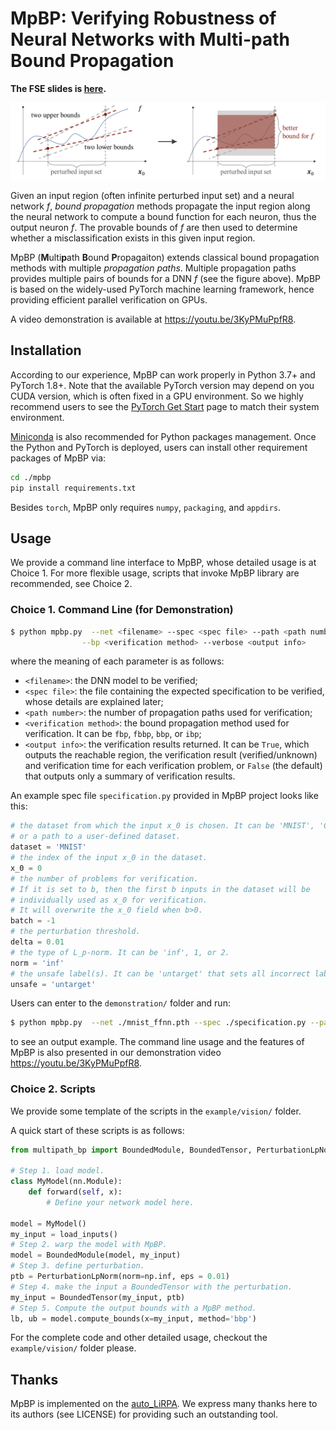 # MpBP: Verifying Robustness of Neural Networks with Multi-path Bound Propagation

**The FSE slides is [here](./FSE_speech.pdf).**

![mpbp](./mpbp_poster.png)

Given an input region (often infinite perturbed input set) and a neural network *f*, 
*bound propagation* methods propagate the input region along the
neural network to compute a bound function for each neuron,
thus the output neuron *f*.
The provable bounds of *f*
are then used to determine whether a misclassification exists in
this given input region.

MpBP (**M**ulti**p**ath **B**ound **P**ropagaiton) extends classical bound propagation
methods with multiple *propagation paths*.
Multiple propagation paths provides multiple pairs of bounds for a DNN *f*
(see the figure above).
MpBP is based on the widely-used
PyTorch machine learning framework, hence providing efficient
parallel verification on GPUs.

A video demonstration is available at https://youtu.be/3KyPMuPpfR8.

## Installation

According to our experience, MpBP can work properly in Python 3.7+ and PyTorch 1.8+. 
Note that the available PyTorch version may depend on you CUDA version, 
which is often fixed in a GPU environment. 
So we highly recommend users to see the [PyTorch Get Start](https://pytorch.org/get-started/locally/) 
page to match their system environment. 

[Miniconda](https://docs.conda.io/en/latest/miniconda.html) is also recommended for
Python packages management. Once the Python and PyTorch is deployed, 
users can install other requirement packages of MpBP via:

```bash
cd ./mpbp
pip install requirements.txt
```

Besides `torch`, MpBP only requires `numpy`, `packaging`, and `appdirs`.

## Usage

We provide a command line interface to MpBP, whose detailed usage is at Choice 1.
For more flexible usage, scripts that invoke MpBP library are recommended, see Choice 2.

### Choice 1. Command Line (for Demonstration)

```bash
$ python mpbp.py  --net <filename> --spec <spec file> --path <path number> \
                --bp <verification method> --verbose <output info>
```

where the meaning of each parameter is as follows:

* `<filename>`: the DNN model to be verified;
* `<spec file>`: the file containing the expected specification to be verified, whose details are explained later;
* `<path number>`: the number of propagation paths used for verification;
* `<verification method>`: the bound propagation method used for verification. It can be `fbp`, `fbbp`, `bbp`, or `ibp`;
* `<output info>`: the verification results returned. It can be `True`, which outputs the reachable region, the
    verification result (verified/unknown) and verification time for
    each verification problem, or `False` (the default) that outputs only a summary of verification results.

An example spec file `specification.py` provided in MpBP project looks like this:

```python
# the dataset from which the input x_0 is chosen. It can be 'MNIST', 'CIFAR10',
# or a path to a user-defined dataset.
dataset = 'MNIST'
# the index of the input x_0 in the dataset.
x_0 = 0
# the number of problems for verification. 
# If it is set to b, then the first b inputs in the dataset will be 
# individually used as x_0 for verification. 
# It will overwrite the x_0 field when b>0.
batch = -1
# the perturbation threshold.
delta = 0.01
# the type of L_p-norm. It can be 'inf', 1, or 2.
norm = 'inf'
# the unsafe label(s). It can be 'untarget' that sets all incorrect labels as unsafe.
unsafe = 'untarget'
```

Users can enter to the `demonstration/` folder and run:

```bash
$ python mpbp.py  --net ./mnist_ffnn.pth --spec ./specification.py --path 4 --bp bbp --verbose True
```
to see an output example. The command line usage and the features of MpBP is also presented in our demonstration video https://youtu.be/3KyPMuPpfR8.

### Choice 2. Scripts

We provide some template of the scripts in the `example/vision/` folder.

A quick start of these scripts is as follows:

```python
from multipath_bp import BoundedModule, BoundedTensor, PerturbationLpNorm

# Step 1. load model.
class MyModel(nn.Module):
    def forward(self, x):
        # Define your network model here.

model = MyModel()
my_input = load_inputs()
# Step 2. warp the model with MpBP.
model = BoundedModule(model, my_input)
# Step 3. define perturbation.
ptb = PerturbationLpNorm(norm=np.inf, eps = 0.01)
# Step 4. make the input a BoundedTensor with the perturbation.
my_input = BoundedTensor(my_input, ptb)
# Step 5. Compute the output bounds with a MpBP method.
lb, ub = model.compute_bounds(x=my_input, method='bbp')
```
For the complete code and other detailed usage, checkout the `example/vision/` folder please.

## Thanks

MpBP is implemented on the [auto_LiRPA](https://github.com/KaidiXu/auto_LiRPA). We express many thanks here to its authors (see LICENSE)
for providing such an outstanding tool.

